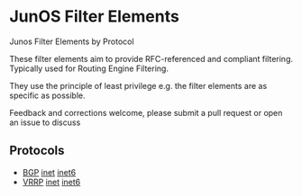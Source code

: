 # JunOS Filter Elements
Junos Filter Elements by Protocol

These filter elements aim to provide RFC-referenced and compliant filtering. Typically used for Routing Engine Filtering.

They use the principle of least privilege e.g. the filter elements are as specific as possible.

Feedback and corrections welcome, please submit a pull request or open an issue to discuss

## Protocols

* [BGP](bgp) [inet](bgp/inet) [inet6](bgp/inet6)
* [VRRP](vrrp) [inet](vrrp/inet) [inet6](vrrp/inet6)
